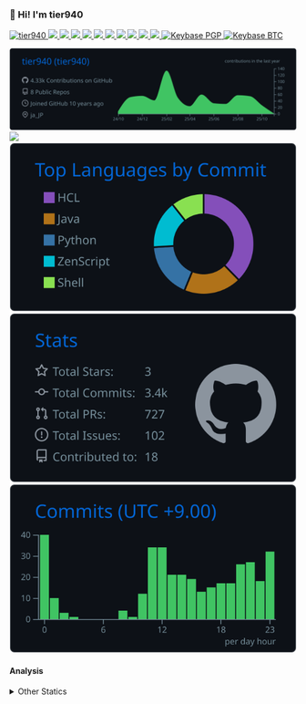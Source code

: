 ### 👋 Hi! I'm tier940

<p align="left"> 
  <a href="https://github.com/tier940/tier940/">
    <img src="https://komarev.com/ghpvc/?username=tier940" alt="tier940" />
  </a>
  <a href="http://twitter.com/tier940">
    <img height="20" src="https://img.shields.io/twitter/follow/tier940?label=Twitter&logo=twitter&style=flat" />
  </a>
  <a href="https://github.com/tier940">
    <img height="20" src="https://img.shields.io/github/followers/tier940?label=follow&logo=github&style=flat" />
  </a>
  <a href="https://www.reddit.com/user/tier940">
    <img height="20" src="https://img.shields.io/reddit/user-karma/combined/tier940?label=Reddit&logo=reddit&style=flat" />
  </a>
  <a href="https://stackoverflow.com/users/17317833/tier940">
    <img height="20" src="https://img.shields.io/stackexchange/stackoverflow/r/17317833?label=StackOverflow&logo=stack-overflow&style=flat" />
  </a>
  <a href="https://zenn.dev/tier940">
    <img height="20" src="https://zenn.badge.nikaera.com/s/tier940/likes" />
  </a>
  <a href="https://zenn.dev/tier940">
    <img height="20" src="https://zenn.badge.nikaera.com/s/tier940/followers" />
  </a>
  <a href="https://zenn.dev/tier940">
    <img height="20" src="https://zenn.badge.nikaera.com/s/tier940/articles" />
  </a>
  <a href="http://qiita.com/tier940">
    <img height="20" src="https://qiita-badge.apiapi.app/s/tier940/posts.svg" />
  </a>
  <a href="http://qiita.com/tier940">
    <img height="20" src="https://qiita-badge.apiapi.app/s/tier940/contributions.svg" />
  </a>
  <a href="https://github.com/tier940/tier940/">
    <img height="20" src="https://github.com/tier940/tier940/actions/workflows/main.yml/badge.svg" />
  </a>
  <a href="https://keybase.io/tier940">
    <img alt="Keybase PGP" src="https://img.shields.io/keybase/pgp/tier940">
  </a>
  <a href="https://keybase.io/tier940">
    <img alt="Keybase BTC" src="https://img.shields.io/keybase/btc/tier940">
  </a>
</p>

[![](https://raw.githubusercontent.com/tier940/tier940/main/profile-summary-card-output/github_dark/0-profile-details.svg)](https://github.com/vn7n24fzkq/github-profile-summary-cards)
[![](https://raw.githubusercontent.com/tier940/tier940/main/profile-summary-card-output/github_dark/1-repos-per-language.svg)](https://github.com/vn7n24fzkq/github-profile-summary-cards) [![](https://raw.githubusercontent.com/tier940/tier940/main/profile-summary-card-output/github_dark/2-most-commit-language.svg)](https://github.com/vn7n24fzkq/github-profile-summary-cards)
[![](https://raw.githubusercontent.com/tier940/tier940/main/profile-summary-card-output/github_dark/3-stats.svg)](https://github.com/vn7n24fzkq/github-profile-summary-cards) [![](https://raw.githubusercontent.com/tier940/tier940/main/profile-summary-card-output/github_dark/4-productive-time.svg)](https://github.com/vn7n24fzkq/github-profile-summary-cards)


#### Analysis
<!-- <img height="150" src="https://github.com/tier940/tier940/blob/master/images/stat.svg" alt="Alternative Text"/> -->

<details>
  <summary>Other Statics</summary>
  <!--START_SECTION:waka-->
![Code Time](http://img.shields.io/badge/Code%20Time-4%2C212%20hrs%2025%20mins-blue)

**🐱 My GitHub Data** 

> 📦 33.0 kB Used in GitHub's Storage 
 > 
> 💼 Opted to Hire
 > 
> 📜 8 Public Repositories 
 > 
> 🔑 4 Private Repositories 
 > 
**I'm an Early 🐤** 

```text
🌞 Morning                156 commits         ██████░░░░░░░░░░░░░░░░░░░   22.84 % 
🌆 Daytime                284 commits         ██████████░░░░░░░░░░░░░░░   41.58 % 
🌃 Evening                188 commits         ███████░░░░░░░░░░░░░░░░░░   27.53 % 
🌙 Night                  55 commits          ██░░░░░░░░░░░░░░░░░░░░░░░   08.05 % 
```
📅 **I'm Most Productive on Friday** 

```text
Monday                   55 commits          ██░░░░░░░░░░░░░░░░░░░░░░░   08.05 % 
Tuesday                  83 commits          ███░░░░░░░░░░░░░░░░░░░░░░   12.15 % 
Wednesday                98 commits          ████░░░░░░░░░░░░░░░░░░░░░   14.35 % 
Thursday                 37 commits          █░░░░░░░░░░░░░░░░░░░░░░░░   05.42 % 
Friday                   197 commits         ███████░░░░░░░░░░░░░░░░░░   28.84 % 
Saturday                 66 commits          ██░░░░░░░░░░░░░░░░░░░░░░░   09.66 % 
Sunday                   147 commits         █████░░░░░░░░░░░░░░░░░░░░   21.52 % 
```


📊 **This Week I Spent My Time On** 

```text
🕑︎ Time Zone: Asia/Tokyo

💬 Programming Languages: 
Other                    30 hrs 19 mins      █████████████████████░░░░   83.58 % 
Java                     4 hrs 22 mins       ███░░░░░░░░░░░░░░░░░░░░░░   12.04 % 
INI                      36 mins             ░░░░░░░░░░░░░░░░░░░░░░░░░   01.65 % 
Markdown                 30 mins             ░░░░░░░░░░░░░░░░░░░░░░░░░   01.41 % 
Java Properties          14 mins             ░░░░░░░░░░░░░░░░░░░░░░░░░   00.69 % 

🔥 Editors: 
Edge                     28 hrs 21 mins      ████████████████████░░░░░   78.17 % 
IntelliJ IDEA            4 hrs 35 mins       ███░░░░░░░░░░░░░░░░░░░░░░   12.64 % 
Chrome                   1 hr 55 mins        █░░░░░░░░░░░░░░░░░░░░░░░░   05.31 % 
VS Code                  1 hr 24 mins        █░░░░░░░░░░░░░░░░░░░░░░░░   03.88 % 

💻 Operating System: 
Windows                  29 hrs 52 mins      █████████████████████░░░░   82.33 % 
Mac                      4 hrs 29 mins       ███░░░░░░░░░░░░░░░░░░░░░░   12.36 % 
Unknown OS               1 hr 55 mins        █░░░░░░░░░░░░░░░░░░░░░░░░   05.31 % 
```

**I Mostly Code in Java** 

```text
Java                     13 repos            ████████████░░░░░░░░░░░░░   48.15 % 
ZenScript                2 repos             ██░░░░░░░░░░░░░░░░░░░░░░░   07.41 % 
Python                   1 repo              █░░░░░░░░░░░░░░░░░░░░░░░░   03.70 % 
HTML                     1 repo              █░░░░░░░░░░░░░░░░░░░░░░░░   03.70 % 
Dockerfile               1 repo              █░░░░░░░░░░░░░░░░░░░░░░░░   03.70 % 
```



**Timeline**

![Lines of Code chart](https://raw.githubusercontent.com/tier940/tier940/main/assets/bar_graph.png)


 Last Updated on 30/07/2024 00:39:22 UTC
<!--END_SECTION:waka-->
</details>
